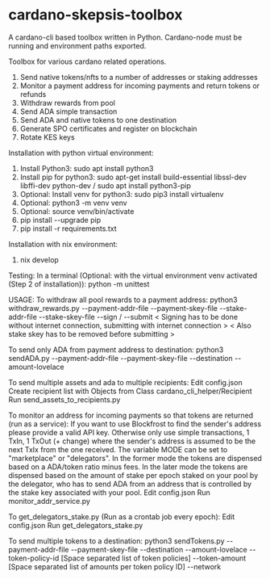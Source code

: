 # cardano-skepsis-toolbox
A cardano-cli based toolbox written in Python. Cardano-node must be running and environment paths exported.

Toolbox for various cardano related operations.
1. Send native tokens/nfts to a number of addresses or staking addresses
2. Monitor a payment address for incoming payments and return tokens or refunds
3. Withdraw rewards from pool
4. Send ADA simple transaction
5. Send ADA and native tokens to one destination
6. Generate SPO certificates and register on blockchain
7. Rotate KES keys

Installation with python virtual environment:
1. Install Python3: sudo apt install python3
2. Install pip for python3: sudo apt-get install build-essential libssl-dev libffi-dev python-dev / sudo apt install python3-pip
3. Optional: Install venv for python3: sudo pip3 install virtualenv 
4. Optional: python3 -m venv venv
5. Optional: source venv/bin/activate
6. pip install --upgrade pip
7. pip install -r requirements.txt

Installation with nix environment:
1. nix develop

Testing:
In a terminal (Optional: with the virtual environment venv activated (Step 2 of installation)):
python -m unittest

USAGE:
To withdraw all pool rewards to a payment address:
    python3 withdraw_rewards.py --payment-addr-file <filepath>
                                --payment-skey-file <filepath>
                                --stake-addr-file <filepath>
                                --stake-skey-file <filepath>
                                --sign / --submit < Signing has to be done without internet connection, submitting with internet connection >
                                                < Also stake skey has to be removed before submitting >

To send only ADA from payment address to destination:
    python3 sendADA.py --payment-addr-file <filepath>
                       --payment-skey-file <filepath>
                       --destination <filepath or cardano address string>
                       --amount-lovelace <integer amount to send in lovelace>

To send multiple assets and ada to multiple recipients:
    Edit config.json
    Create recipient list with Objects from Class cardano_cli_helper/Recipient
    Run send_assets_to_recipients.py

To monitor an address for incoming payments so that tokens are returned (run as a service):
    If you want to use Blockfrost to find the sender's address please provide a valid API key.
    Otherwise only use simple transactions, 1 TxIn, 1 TxOut (+ change) where the sender's address
    is assumed to be the next TxIx from the one received.
    The variable MODE can be set to "marketplace" or "delegators". In the former mode the tokens are dispensed
    based on a ADA/token ratio minus fees. In the later mode the tokens are dispensed based on the amount of
    stake per epoch staked on your pool by the delegator, who has to send ADA from an address that is controlled
    by the stake key associated with your pool.
    Edit config.json
    Run monitor_addr_service.py

To get_delegators_stake.py (Run as a crontab job every epoch):
    Edit config.json
    Run get_delegators_stake.py

To send multiple tokens to a destination:
    python3 sendTokens.py --payment-addr-file <filepath>
                          --payment-skey-file <filepath>
                          --destination <filepath or cardano address string>
                          --amount-lovelace <integer amount to send in lovelace>
                          --token-policy-id [Space separated list of token policies]
                          --token-amount [Space separated list of amounts per token policy ID]
                          --network <mainnet or testnet-magic NNNN etc>
